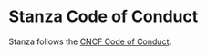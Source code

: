 # Stanza Code of Conduct

Stanza follows the [CNCF Code of Conduct](https://github.com/cncf/foundation/blob/master/code-of-conduct.md).
